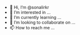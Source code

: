 - 👋 Hi, I’m @sonalirkr
- 👀 I’m interested in ...
- 🌱 I’m currently learning ...
- 💞️ I’m looking to collaborate on ...
- 📫 How to reach me ...

<!---
sonalirkr/sonalirkr is a ✨ special ✨ repository because its `README.md` (this file) appears on your GitHub profile.
You can click the Preview link to take a look at your changes.
--->
